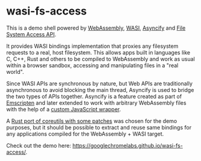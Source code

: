 # wasi-fs-access

This is a demo shell powered by [WebAssembly](https://webassembly.org/), [WASI](https://wasi.dev/), [Asyncify](https://emscripten.org/docs/porting/asyncify.html) and [File System Access API](https://wicg.github.io/file-system-access/).

It provides WASI bindings implementation that proxies any filesystem requests to a real, host filesystem. This allows apps built in languages like C, C++, Rust and others to be compiled to WebAssembly and work as usual within a browser sandbox, accessing and manipulating files in a "real world".

Since WASI APIs are synchronous by nature, but Web APIs are traditionally asynchronous to avoid blocking the main thread, Asyncify is used to bridge the two types of APIs together. Asyncify is a feature created as part of [Emscripten](https://emscripten.org/) and later extended to work with arbitrary WebAssembly files with the help of a [custom JavaScript wrapper](https://github.com/GoogleChromeLabs/asyncify).

A [Rust port of coreutils with some patches](https://github.com/RReverser/coreutils) was chosen for the demo purposes, but it should be possible to extract and reuse same bindings for any applications compiled for the WebAssembly + WASI target.

Check out the demo here: https://googlechromelabs.github.io/wasi-fs-access/.
